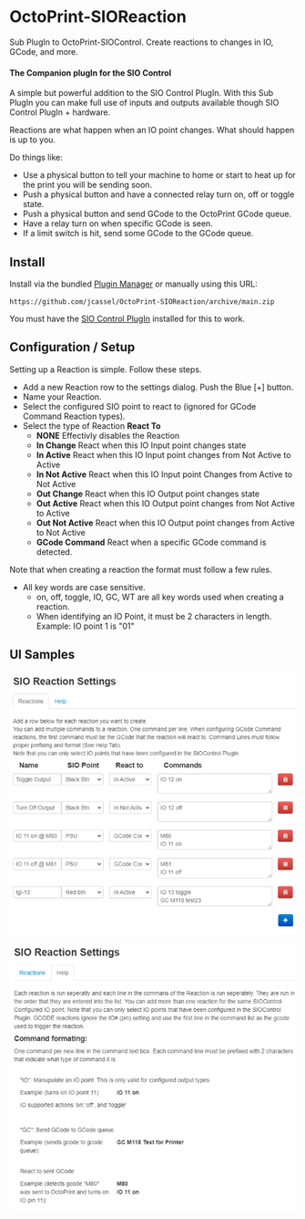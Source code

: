 # OctoPrint-SIOReaction
Sub PlugIn to OctoPrint-SIOControl. Create reactions to changes in IO, GCode, and more.


#### The Companion plugIn for the SIO Control 

A simple but powerful addition to the SIO Control PlugIn. With this Sub PlugIn you can make full use of inputs and outputs available though SIO Control PlugIn + hardware. 

Reactions are what happen when an IO point changes. What should happen is up to you. 

Do things like:
- Use a physical button to tell your machine to home or start to heat up for the print you will be sending soon. 
- Push a physical button and have a connected relay turn on, off or toggle state.  
- Push a physical button and send GCode to the OctoPrint GCode queue.  
- Have a relay turn on when specific GCode is seen. 
- If a limit switch is hit, send some GCode to the GCode queue. 

## Install

Install via the bundled [Plugin Manager](https://docs.octoprint.org/en/master/bundledplugins/pluginmanager.html)
or manually using this URL:

    https://github.com/jcassel/OctoPrint-SIOReaction/archive/main.zip

You must have the [SIO Control PlugIn](https://plugins.octoprint.org/plugins/siocontrol/) installed for this to work.

## Configuration / Setup

Setting up a Reaction is simple. Follow these steps.

- Add a new Reaction row to the settings dialog. Push the Blue [+] button.
- Name your Reaction. 
- Select the configured SIO point to react to (ignored for GCode Command Reaction types).
- Select the type of Reaction __React To__ 
    - __NONE__ Effectivly disables the Reaction 
    - __In Change__ React when this IO Input point changes state
    - __In Active__ React when this IO Input point changes from Not Active to Active
    - __In Not Active__ React when this IO Input point Changes from Active to Not Active
    - __Out Change__ React when this IO Output point changes state
    - __Out Active__ React when this IO Output point changes from Not Active to Active
    - __Out Not Active__ React when this IO Output point changes from Active to Not Active
    - __GCode Command__ React when a specific GCode command is detected.

Note that when creating a reaction the format must follow a few rules. 
- All key words are case sensitive.
  - on, off, toggle, IO, GC, WT are all key words used when creating a reaction.
  - When identifying an IO Point, it must be 2 characters in length. Example: IO point 1 is "01"

## UI Samples
![Settings](/assets/img/SettingsExample.png)

![Help](/assets/img/HelpScrn.png)
